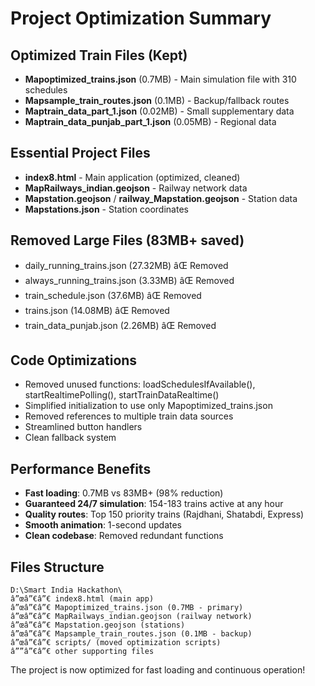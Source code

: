﻿# Project Optimization Summary

## Optimized Train Files (Kept)
- **Mapoptimized_trains.json** (0.7MB) - Main simulation file with 310 schedules
- **Mapsample_train_routes.json** (0.1MB) - Backup/fallback routes  
- **Maptrain_data_part_1.json** (0.02MB) - Small supplementary data
- **Maptrain_data_punjab_part_1.json** (0.05MB) - Regional data

## Essential Project Files
- **index8.html** - Main application (optimized, cleaned)
- **MapRailways_indian.geojson** - Railway network data
- **Mapstation.geojson** / **railway_Mapstation.geojson** - Station data
- **Mapstations.json** - Station coordinates

## Removed Large Files (83MB+ saved)
- daily_running_trains.json (27.32MB) âŒ Removed
- always_running_trains.json (3.33MB) âŒ Removed  
- train_schedule.json (37.6MB) âŒ Removed
- trains.json (14.08MB) âŒ Removed
- train_data_punjab.json (2.26MB) âŒ Removed

## Code Optimizations
- Removed unused functions: loadSchedulesIfAvailable(), startRealtimePolling(), startTrainDataRealtime()
- Simplified initialization to use only Mapoptimized_trains.json
- Removed references to multiple train data sources
- Streamlined button handlers
- Clean fallback system

## Performance Benefits
- **Fast loading**: 0.7MB vs 83MB+ (98% reduction)
- **Guaranteed 24/7 simulation**: 154-183 trains active at any hour
- **Quality routes**: Top 150 priority trains (Rajdhani, Shatabdi, Express)
- **Smooth animation**: 1-second updates
- **Clean codebase**: Removed redundant functions

## Files Structure
```
D:\Smart India Hackathon\
â”œâ”€â”€ index8.html (main app)
â”œâ”€â”€ Mapoptimized_trains.json (0.7MB - primary)
â”œâ”€â”€ MapRailways_indian.geojson (railway network)
â”œâ”€â”€ Mapstation.geojson (stations)
â”œâ”€â”€ Mapsample_train_routes.json (0.1MB - backup)
â”œâ”€â”€ scripts/ (moved optimization scripts)
â””â”€â”€ other supporting files
```

The project is now optimized for fast loading and continuous operation!